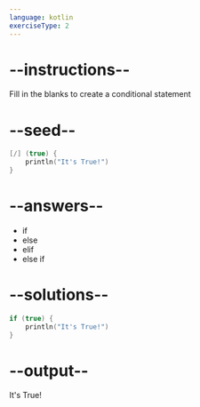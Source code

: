```yaml
---
language: kotlin
exerciseType: 2
---
```


# --instructions--

Fill in the blanks to create a conditional statement

# --seed--

```kotlin
[/] (true) {
    println("It's True!")
}
```

# --answers--

- if
- else
- elif
- else if

# --solutions--

```kotlin
if (true) {
    println("It's True!")
}
```

# --output--

It's True!
